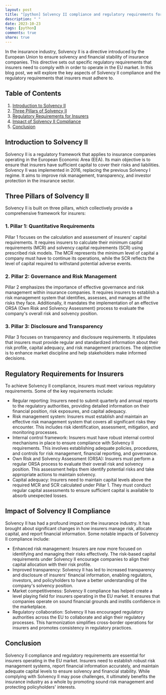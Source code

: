 ```yaml
---
layout: post
title: "[python] Solvency II compliance and regulatory requirements for insurers"
description: " "
date: 2023-10-23
tags: [python]
comments: true
share: true
---
```


In the insurance industry, Solvency II is a directive introduced by the European Union to ensure solvency and financial stability of insurance companies. This directive sets out specific regulatory requirements that insurers need to comply with in order to operate in the EU market. In this blog post, we will explore the key aspects of Solvency II compliance and the regulatory requirements that insurers must adhere to.

## Table of Contents
1. [Introduction to Solvency II](#introduction-to-solvency-ii)
2. [Three Pillars of Solvency II](#three-pillars-of-solvency-ii)
3. [Regulatory Requirements for Insurers](#regulatory-requirements-for-insurers)
4. [Impact of Solvency II Compliance](#impact-of-solvency-ii-compliance)
5. [Conclusion](#conclusion)

## Introduction to Solvency II

Solvency II is a regulatory framework that applies to insurance companies operating in the European Economic Area (EEA). Its main objective is to ensure that insurers have sufficient capital to cover their risks and liabilities. Solvency II was implemented in 2016, replacing the previous Solvency I regime. It aims to improve risk management, transparency, and investor protection in the insurance sector.

## Three Pillars of Solvency II

Solvency II is built on three pillars, which collectively provide a comprehensive framework for insurers:

### 1. Pillar 1: Quantitative Requirements

Pillar 1 focuses on the calculation and assessment of insurers' capital requirements. It requires insurers to calculate their minimum capital requirements (MCR) and solvency capital requirements (SCR) using prescribed risk models. The MCR represents the minimum level of capital a company must have to continue its operations, while the SCR reflects the level of capital required to withstand potential adverse events.

### 2. Pillar 2: Governance and Risk Management

Pillar 2 emphasizes the importance of effective governance and risk management within insurance companies. It requires insurers to establish a risk management system that identifies, assesses, and manages all the risks they face. Additionally, it mandates the implementation of an effective ORSA (Own Risk and Solvency Assessment) process to evaluate the company's overall risk and solvency position.

### 3. Pillar 3: Disclosure and Transparency

Pillar 3 focuses on transparency and disclosure requirements. It stipulates that insurers must provide regular and standardized information about their risk profile, capital adequacy, and risk management practices. The objective is to enhance market discipline and help stakeholders make informed decisions.

## Regulatory Requirements for Insurers

To achieve Solvency II compliance, insurers must meet various regulatory requirements. Some of the key requirements include:

- Regular reporting: Insurers need to submit quarterly and annual reports to the regulatory authorities, providing detailed information on their financial position, risk exposures, and capital adequacy.
- Risk management system: Insurers must establish and maintain an effective risk management system that covers all significant risks they encounter. This includes risk identification, assessment, mitigation, and monitoring processes.
- Internal control framework: Insurers must have robust internal control mechanisms in place to ensure compliance with Solvency II requirements. This involves establishing adequate policies, procedures, and controls for risk management, financial reporting, and governance.
- Own Risk and Solvency Assessment (ORSA): Insurers must perform a regular ORSA process to evaluate their overall risk and solvency position. This assessment helps them identify potential risks and take appropriate actions to maintain solvency.
- Capital adequacy: Insurers need to maintain capital levels above the required MCR and SCR calculated under Pillar 1. They must conduct regular capital assessments to ensure sufficient capital is available to absorb unexpected losses.

## Impact of Solvency II Compliance

Solvency II has had a profound impact on the insurance industry. It has brought about significant changes in how insurers manage risk, allocate capital, and report financial information. Some notable impacts of Solvency II compliance include:

- Enhanced risk management: Insurers are now more focused on identifying and managing their risks effectively. The risk-based capital requirements under Solvency II encourage companies to align their capital allocation with their risk profile.
- Improved transparency: Solvency II has led to increased transparency and disclosure of insurers' financial information, enabling regulators, investors, and policyholders to have a better understanding of the company's solvency position.
- Market competitiveness: Solvency II compliance has helped create a level playing field for insurers operating in the EU market. It ensures that companies operate on sound financial grounds and instills confidence in the marketplace.
- Regulatory collaboration: Solvency II has encouraged regulatory authorities across the EU to collaborate and align their regulatory processes. This harmonization simplifies cross-border operations for insurers and promotes consistency in regulatory practices.

## Conclusion

Solvency II compliance and regulatory requirements are essential for insurers operating in the EU market. Insurers need to establish robust risk management systems, report financial information accurately, and maintain adequate capital levels to ensure solvency and financial stability. While complying with Solvency II may pose challenges, it ultimately benefits the insurance industry as a whole by promoting sound risk management and protecting policyholders' interests.